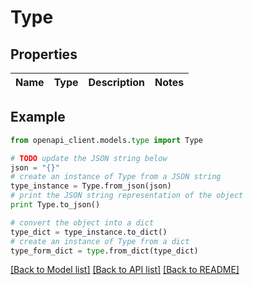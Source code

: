 # Type


## Properties
Name | Type | Description | Notes
------------ | ------------- | ------------- | -------------

## Example

```python
from openapi_client.models.type import Type

# TODO update the JSON string below
json = "{}"
# create an instance of Type from a JSON string
type_instance = Type.from_json(json)
# print the JSON string representation of the object
print Type.to_json()

# convert the object into a dict
type_dict = type_instance.to_dict()
# create an instance of Type from a dict
type_form_dict = type.from_dict(type_dict)
```
[[Back to Model list]](../README.md#documentation-for-models) [[Back to API list]](../README.md#documentation-for-api-endpoints) [[Back to README]](../README.md)


